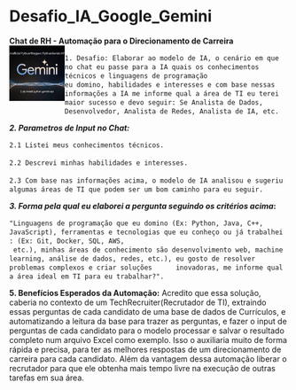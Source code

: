 # Desafio_IA_Google_Gemini
   **Chat de RH - Automação para o Direcionamento de Carreira**   <img align="left" width="100" height="100" src="https://github.com/marcelosi10/imagens/blob/main/GeminiPY.jpeg">


    1. Desafio: Elaborar ao modelo de IA, o cenário em que no chat eu passe para a IA quais os conhecimentos técnicos e linguagens de programação 
    eu domino, habilidades e interesses e com base nessas informações a IA me informe qual a área de TI eu terei maior sucesso e devo seguir: Se Analista de Dados,
    Desenvolvedor, Analista de Redes, Analista de IA, etc.

**_2. Parametros de Input no Chat:_**

    2.1 Listei meus conhecimentos técnicos.
   
    2.2 Descrevi minhas habilidades e interesses.
   
    2.3 Com base nas informações acima, o modelo de IA analisou e sugeriu algumas áreas de TI que podem ser um bom caminho para eu seguir.

**_3. Forma pela qual eu elaborei a pergunta seguindo os critérios acima_:**

    "Linguagens de programação que eu domino (Ex: Python, Java, C++, JavaScript), ferramentas e tecnologias que eu conheço ou já trabalhei : (Ex: Git, Docker, SQL, AWS,
     etc.), minhas áreas de conhecimento são desenvolvimento web, machine learning, análise de dados, redes, etc.), eu gosto de resolver problemas complexos e criar soluções      inovadoras, me informe qual a área ideal em TI para eu trabalhar?".

**5. Benefícios Esperados da Automação:** Acredito que essa solução, caberia no contexto de um TechRecruiter(Recrutador de TI), extraindo essas perguntas de cada candidato de
   uma base de dados de Currículos, e automatizando a leitura da base para trazer as perguntas, e fazer o input de perguntas de cada candidato para o modelo processar e 
   salvar o resultado completo num arquivo Excel como exemplo. Isso o auxiliaria muito de forma rápida e precisa, para ter as melhores respostas de um direcionamento de 
   carreira para cada candidato. Além da vantagem dessa automação liberar o recrutador para que ele obtenha mais tempo livre na execução de outras tarefas em sua área.
